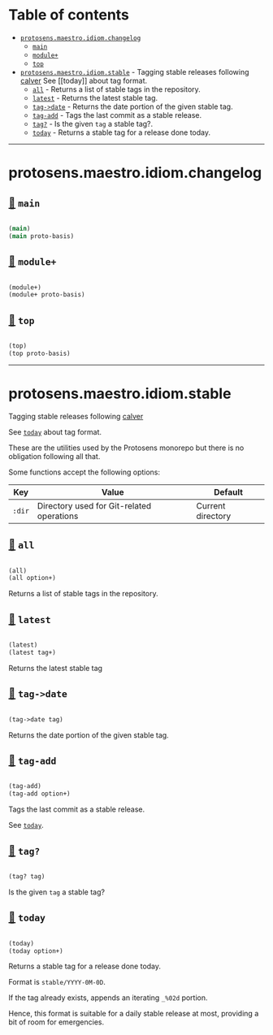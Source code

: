 # Table of contents
-  [`protosens.maestro.idiom.changelog`](#protosens.maestro.idiom.changelog) 
    -  [`main`](#protosens.maestro.idiom.changelog/main)
    -  [`module+`](#protosens.maestro.idiom.changelog/module+)
    -  [`top`](#protosens.maestro.idiom.changelog/top)
-  [`protosens.maestro.idiom.stable`](#protosens.maestro.idiom.stable)  - Tagging stable releases following [calver](https://calver.org) See [[today]] about tag format.
    -  [`all`](#protosens.maestro.idiom.stable/all) - Returns a list of stable tags in the repository.
    -  [`latest`](#protosens.maestro.idiom.stable/latest) - Returns the latest stable tag.
    -  [`tag->date`](#protosens.maestro.idiom.stable/tag->date) - Returns the date portion of the given stable tag.
    -  [`tag-add`](#protosens.maestro.idiom.stable/tag-add) - Tags the last commit as a stable release.
    -  [`tag?`](#protosens.maestro.idiom.stable/tag?) - Is the given <code>tag</code> a stable tag?.
    -  [`today`](#protosens.maestro.idiom.stable/today) - Returns a stable tag for a release done today.

-----
# <a name="protosens.maestro.idiom.changelog">protosens.maestro.idiom.changelog</a>






## <a name="protosens.maestro.idiom.changelog/main">[:page_facing_up:](https://github.com/protosens/monorepo.cljc/blob/develop/module/maestro.idiom/src/main/clj/protosens/maestro/idiom/changelog.clj#L84-L97) `main`</a>
``` clojure

(main)
(main proto-basis)
```


## <a name="protosens.maestro.idiom.changelog/module+">[:page_facing_up:](https://github.com/protosens/monorepo.cljc/blob/develop/module/maestro.idiom/src/main/clj/protosens/maestro/idiom/changelog.clj#L33-L60) `module+`</a>
``` clojure

(module+)
(module+ proto-basis)
```


## <a name="protosens.maestro.idiom.changelog/top">[:page_facing_up:](https://github.com/protosens/monorepo.cljc/blob/develop/module/maestro.idiom/src/main/clj/protosens/maestro/idiom/changelog.clj#L64-L78) `top`</a>
``` clojure

(top)
(top proto-basis)
```


-----
# <a name="protosens.maestro.idiom.stable">protosens.maestro.idiom.stable</a>


Tagging stable releases following [calver](https://calver.org)

   See [`today`](#protosens.maestro.idiom.stable/today) about tag format.

   These are the utilities used by the Protosens monorepo but there is no
   obligation following all that.

   Some functions accept the following options:

   | Key    | Value                                     | Default           |
   |--------|-------------------------------------------|-------------------|
   | `:dir` | Directory used for Git-related operations | Current directory |




## <a name="protosens.maestro.idiom.stable/all">[:page_facing_up:](https://github.com/protosens/monorepo.cljc/blob/develop/module/maestro.idiom/src/main/clj/protosens/maestro/idiom/stable.clj#L38-L53) `all`</a>
``` clojure

(all)
(all option+)
```


Returns a list of stable tags in the repository.

## <a name="protosens.maestro.idiom.stable/latest">[:page_facing_up:](https://github.com/protosens/monorepo.cljc/blob/develop/module/maestro.idiom/src/main/clj/protosens/maestro/idiom/stable.clj#L57-L74) `latest`</a>
``` clojure

(latest)
(latest tag+)
```


Returns the latest stable tag

## <a name="protosens.maestro.idiom.stable/tag->date">[:page_facing_up:](https://github.com/protosens/monorepo.cljc/blob/develop/module/maestro.idiom/src/main/clj/protosens/maestro/idiom/stable.clj#L110-L119) `tag->date`</a>
``` clojure

(tag->date tag)
```


Returns the date portion of the given stable tag.

## <a name="protosens.maestro.idiom.stable/tag-add">[:page_facing_up:](https://github.com/protosens/monorepo.cljc/blob/develop/module/maestro.idiom/src/main/clj/protosens/maestro/idiom/stable.clj#L89-L106) `tag-add`</a>
``` clojure

(tag-add)
(tag-add option+)
```


Tags the last commit as a stable release.
  
   See [`today`](#protosens.maestro.idiom.stable/today).

## <a name="protosens.maestro.idiom.stable/tag?">[:page_facing_up:](https://github.com/protosens/monorepo.cljc/blob/develop/module/maestro.idiom/src/main/clj/protosens/maestro/idiom/stable.clj#L78-L85) `tag?`</a>
``` clojure

(tag? tag)
```


Is the given `tag` a stable tag?

## <a name="protosens.maestro.idiom.stable/today">[:page_facing_up:](https://github.com/protosens/monorepo.cljc/blob/develop/module/maestro.idiom/src/main/clj/protosens/maestro/idiom/stable.clj#L123-L155) `today`</a>
``` clojure

(today)
(today option+)
```


Returns a stable tag for a release done today.
  
   Format is `stable/YYYY-0M-0D`.

   If the tag already exists, appends an iterating `_%02d` portion.

   Hence, this format is suitable for a daily stable release at most, providing
   a bit of room for emergencies.
